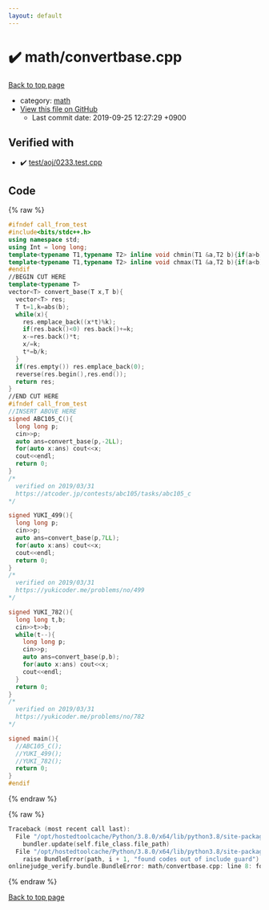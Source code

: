 ```yaml
---
layout: default
---
```


<!-- mathjax config similar to math.stackexchange -->
<script type="text/javascript" async
  src="https://cdnjs.cloudflare.com/ajax/libs/mathjax/2.7.5/MathJax.js?config=TeX-MML-AM_CHTML">
</script>
<script type="text/x-mathjax-config">
  MathJax.Hub.Config({
    TeX: { equationNumbers: { autoNumber: "AMS" }},
    tex2jax: {
      inlineMath: [ ['$','$'] ],
      processEscapes: true
    },
    "HTML-CSS": { matchFontHeight: false },
    displayAlign: "left",
    displayIndent: "2em"
  });
</script>

<script type="text/javascript" src="https://cdnjs.cloudflare.com/ajax/libs/jquery/3.4.1/jquery.min.js"></script>
<script src="https://cdn.jsdelivr.net/npm/jquery-balloon-js@1.1.2/jquery.balloon.min.js" integrity="sha256-ZEYs9VrgAeNuPvs15E39OsyOJaIkXEEt10fzxJ20+2I=" crossorigin="anonymous"></script>
<script type="text/javascript" src="../../assets/js/copy-button.js"></script>
<link rel="stylesheet" href="../../assets/css/copy-button.css" />


# :heavy_check_mark: math/convertbase.cpp

<a href="../../index.html">Back to top page</a>

* category: <a href="../../index.html#7e676e9e663beb40fd133f5ee24487c2">math</a>
* <a href="{{ site.github.repository_url }}/blob/master/math/convertbase.cpp">View this file on GitHub</a>
    - Last commit date: 2019-09-25 12:27:29 +0900




## Verified with

* :heavy_check_mark: <a href="../../verify/test/aoj/0233.test.cpp.html">test/aoj/0233.test.cpp</a>


## Code

<a id="unbundled"></a>
{% raw %}
```cpp
#ifndef call_from_test
#include<bits/stdc++.h>
using namespace std;
using Int = long long;
template<typename T1,typename T2> inline void chmin(T1 &a,T2 b){if(a>b) a=b;}
template<typename T1,typename T2> inline void chmax(T1 &a,T2 b){if(a<b) a=b;}
#endif
//BEGIN CUT HERE
template<typename T>
vector<T> convert_base(T x,T b){
  vector<T> res;
  T t=1,k=abs(b);
  while(x){
    res.emplace_back((x*t)%k);
    if(res.back()<0) res.back()+=k;
    x-=res.back()*t;
    x/=k;
    t*=b/k;
  }
  if(res.empty()) res.emplace_back(0);
  reverse(res.begin(),res.end());
  return res;
}
//END CUT HERE
#ifndef call_from_test
//INSERT ABOVE HERE
signed ABC105_C(){
  long long p;
  cin>>p;
  auto ans=convert_base(p,-2LL);
  for(auto x:ans) cout<<x;
  cout<<endl;
  return 0;
}
/*
  verified on 2019/03/31
  https://atcoder.jp/contests/abc105/tasks/abc105_c
*/

signed YUKI_499(){
  long long p;
  cin>>p;
  auto ans=convert_base(p,7LL);
  for(auto x:ans) cout<<x;
  cout<<endl;
  return 0;
}
/*
  verified on 2019/03/31
  https://yukicoder.me/problems/no/499
*/

signed YUKI_782(){
  long long t,b;
  cin>>t>>b;
  while(t--){
    long long p;
    cin>>p;
    auto ans=convert_base(p,b);
    for(auto x:ans) cout<<x;
    cout<<endl;
  }
  return 0;
}
/*
  verified on 2019/03/31
  https://yukicoder.me/problems/no/782
*/

signed main(){
  //ABC105_C();
  //YUKI_499();
  //YUKI_782();
  return 0;
}
#endif

```
{% endraw %}

<a id="bundled"></a>
{% raw %}
```cpp
Traceback (most recent call last):
  File "/opt/hostedtoolcache/Python/3.8.0/x64/lib/python3.8/site-packages/onlinejudge_verify/docs.py", line 339, in write_contents
    bundler.update(self.file_class.file_path)
  File "/opt/hostedtoolcache/Python/3.8.0/x64/lib/python3.8/site-packages/onlinejudge_verify/bundle.py", line 119, in update
    raise BundleError(path, i + 1, "found codes out of include guard")
onlinejudge_verify.bundle.BundleError: math/convertbase.cpp: line 8: found codes out of include guard

```
{% endraw %}

<a href="../../index.html">Back to top page</a>

